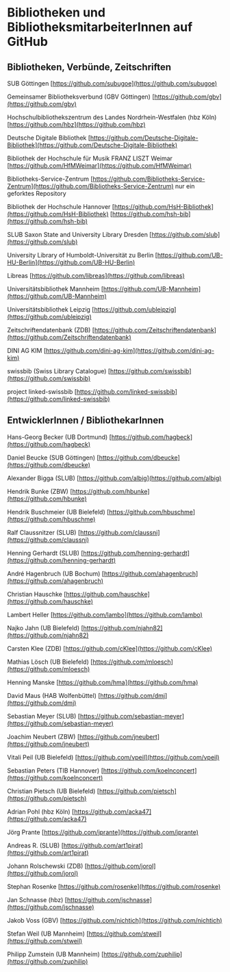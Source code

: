 Bibliotheken und BibliotheksmitarbeiterInnen auf GitHub
=================================================================


Bibliotheken, Verbünde, Zeitschriften
-------------------------------------

SUB Göttingen
[https://github.com/subugoe](https://github.com/subugoe)

Gemeinsamer Bibliotheksverbund (GBV Göttingen)
[https://github.com/gbv](https://github.com/gbv)

Hochschulbibliothekszentrum des Landes Nordrhein-Westfalen (hbz Köln)
[https://github.com/hbz](https://github.com/hbz)

Deutsche Digitale Bibliothek
[https://github.com/Deutsche-Digitale-Bibliothek](https://github.com/Deutsche-Digitale-Bibliothek)

Bibliothek der Hochschule für Musik FRANZ LISZT Weimar
[https://github.com/HfMWeimar](https://github.com/HfMWeimar)

Bibliotheks-Service-Zentrum
[https://github.com/Bibliotheks-Service-Zentrum](https://github.com/Bibliotheks-Service-Zentrum)
nur ein geforktes Repository

Bibliothek der Hochschule Hannover
[https://github.com/HsH-Bibliothek](https://github.com/HsH-Bibliothek)
[https://github.com/hsh-bib](https://github.com/hsh-bib)

SLUB Saxon State and University Library Dresden
[https://github.com/slub](https://github.com/slub)

University Library of Humboldt-Universität zu Berlin
[https://github.com/UB-HU-Berlin](https://github.com/UB-HU-Berlin)

Libreas
[https://github.com/libreas](https://github.com/libreas)

Universitätsbibliothek Mannheim
[https://github.com/UB-Mannheim](https://github.com/UB-Mannheim)

Universitätsbibliothek Leipzig
[https://github.com/ubleipzig](https://github.com/ubleipzig)

Zeitschriftendatenbank (ZDB)
[https://github.com/Zeitschriftendatenbank](https://github.com/Zeitschriftendatenbank)

DINI AG KIM
[https://github.com/dini-ag-kim](https://github.com/dini-ag-kim)

swissbib (Swiss Library Catalogue)
[https://github.com/swissbib](https://github.com/swissbib)

project linked-swissbib
[https://github.com/linked-swissbib](https://github.com/linked-swissbib)

EntwicklerInnen / BibliothekarInnen
-----------------------------------

Hans-Georg Becker (UB Dortmund)
[https://github.com/hagbeck](https://github.com/hagbeck)

Daniel Beucke (SUB Göttingen)
[https://github.com/dbeucke](https://github.com/dbeucke)

Alexander Bigga (SLUB)
[https://github.com/albig](https://github.com/albig)

Hendrik Bunke (ZBW)
[https://github.com/hbunke](https://github.com/hbunke)

Hendrik Buschmeier (UB Bielefeld)
[https://github.com/hbuschme](https://github.com/hbuschme)

Ralf Claussnitzer (SLUB)
[https://github.com/claussni](https://github.com/claussni)

Henning Gerhardt (SLUB)
[https://github.com/henning-gerhardt](https://github.com/henning-gerhardt)

André Hagenbruch (UB Bochum)
[https://github.com/ahagenbruch](https://github.com/ahagenbruch)

Christian Hauschke
[https://github.com/hauschke](https://github.com/hauschke)

Lambert Heller
[https://github.com/lambo](https://github.com/lambo)

Najko Jahn (UB Bielefeld)
[https://github.com/njahn82](https://github.com/njahn82)

Carsten Klee (ZDB)
[https://github.com/cKlee](https://github.com/cKlee)

Mathias Lösch (UB Bielefeld)
[https://github.com/mloesch](https://github.com/mloesch)

Henning Manske
[https://github.com/hma](https://github.com/hma)

David Maus (HAB Wolfenbüttel)
[https://github.com/dmj](https://github.com/dmj)

Sebastian Meyer (SLUB)
[https://github.com/sebastian-meyer](https://github.com/sebastian-meyer)

Joachim Neubert (ZBW)
[https://github.com/jneubert](https://github.com/jneubert)

Vitali Peil (UB Bielefeld)
[https://github.com/vpeil](https://github.com/vpeil)

Sebastian Peters (TIB Hannover)
[https://github.com/koelnconcert](https://github.com/koelnconcert)

Christian Pietsch (UB Bielefeld)
[https://github.com/pietsch](https://github.com/pietsch)

Adrian Pohl (hbz Köln)
[https://github.com/acka47](https://github.com/acka47)

Jörg Prante
[https://github.com/jprante](https://github.com/jprante)

Andreas R. (SLUB)
[https://github.com/art1pirat](https://github.com/art1pirat)

Johann Rolschewski (ZDB)
[https://github.com/jorol](https://github.com/jorol)

Stephan Rosenke
[https://github.com/rosenke](https://github.com/rosenke)

Jan Schnasse (hbz)
[https://github.com/jschnasse](https://github.com/jschnasse)

Jakob Voss (GBV)
[https://github.com/nichtich](https://github.com/nichtich)

Stefan Weil (UB Mannheim)
[https://github.com/stweil](https://github.com/stweil)

Philipp Zumstein (UB Mannheim)
[https://github.com/zuphilip](https://github.com/zuphilip)
